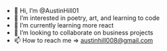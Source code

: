 - 👋 Hi, I’m @AustinHill01
- 👀 I’m interested in poetry, art, and learning to code
- 🌱 I’m currently learning more react
- 💞️ I’m looking to collaborate on business projects
- 📫 How to reach me => austinhill008@gmail.com
